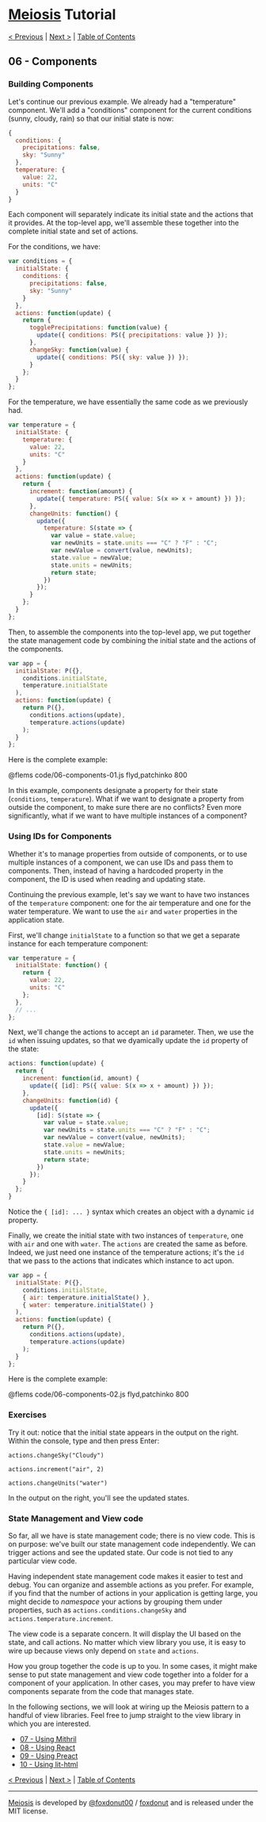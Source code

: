 # [Meiosis](https://meiosis.js.org) Tutorial

[< Previous](05-meiosis-with-patchinko.html) |
[Next >](07-using-mithril.html) |
[Table of Contents](toc.html)

## 06 - Components

### Building Components

Let's continue our previous example. We already had a "temperature" component. We'll add a
"conditions" component for the current conditions (sunny, cloudy, rain) so that our initial
state is now:

```js
{
  conditions: {
    precipitations: false,
    sky: "Sunny"
  },
  temperature: {
    value: 22,
    units: "C"
  }
}
```

Each component will separately indicate its initial state and the actions that it provides.
At the top-level app, we'll assemble these together into the complete initial state and set
of actions.

For the conditions, we have:

```js
var conditions = {
  initialState: {
    conditions: {
      precipitations: false,
      sky: "Sunny"
    }
  },
  actions: function(update) {
    return {
      togglePrecipitations: function(value) {
        update({ conditions: PS({ precipitations: value }) });
      },
      changeSky: function(value) {
        update({ conditions: PS({ sky: value }) });
      }
    };
  }
};
```

For the temperature, we have essentially the same code as we previously had.

```js
var temperature = {
  initialState: {
    temperature: {
      value: 22,
      units: "C"
    }
  },
  actions: function(update) {
    return {
      increment: function(amount) {
        update({ temperature: PS({ value: S(x => x + amount) }) });
      },
      changeUnits: function() {
        update({
          temperature: S(state => {
            var value = state.value;
            var newUnits = state.units === "C" ? "F" : "C";
            var newValue = convert(value, newUnits);
            state.value = newValue;
            state.units = newUnits;
            return state;
          })
        });
      }
    };
  }
};
```

Then, to assemble the components into the top-level app, we put together the state management
code by combining the initial state and the actions of the components.

```js
var app = {
  initialState: P({},
    conditions.initialState,
    temperature.initialState
  ),
  actions: function(update) {
    return P({},
      conditions.actions(update),
      temperature.actions(update)
    );
  }
};
```

Here is the complete example:

@flems code/06-components-01.js flyd,patchinko 800

In this example, components designate a property for their state (`conditions`, `temperature`).
What if we want to designate a property from outside the component, to make sure there are no
conflicts? Even more significantly, what if we want to have multiple instances of a component?

### Using IDs for Components

Whether it's to manage properties from outside of components, or to use multiple instances of
a component, we can use IDs and pass them to components. Then, instead of having a hardcoded
property in the component, the ID is used when reading and updating state.

Continuing the previous example, let's say we want to have two instances of the `temperature`
component: one for the air temperature and one for the water temperature. We want to use the
`air` and `water` properties in the application state.

First, we'll change `initialState` to a function so that we get a separate instance for
each temperature component:

```js
var temperature = {
  initialState: function() {
    return {
      value: 22,
      units: "C"
    };
  },
  // ...
};
```

Next, we'll change the actions to accept an `id` parameter. Then, we use the `id` when issuing
updates, so that we dyamically update the `id` property of the state:

```js
actions: function(update) {
  return {
    increment: function(id, amount) {
      update({ [id]: PS({ value: S(x => x + amount) }) });
    },
    changeUnits: function(id) {
      update({
        [id]: S(state => {
          var value = state.value;
          var newUnits = state.units === "C" ? "F" : "C";
          var newValue = convert(value, newUnits);
          state.value = newValue;
          state.units = newUnits;
          return state;
        })
      });
    }
  };
}
```

Notice the `{ [id]: ... }` syntax which creates an object with a dynamic `id` property.

Finally, we create the initial state with two instances of `temperature`, one with `air`
and one with `water`. The `actions` are created the same as before. Indeed, we just need
one instance of the temperature actions; it's the `id` that we pass to the actions that
indicates which instance to act upon.

```js
var app = {
  initialState: P({},
    conditions.initialState,
    { air: temperature.initialState() },
    { water: temperature.initialState() }
  ),
  actions: function(update) {
    return P({},
      conditions.actions(update),
      temperature.actions(update)
    );
  }
};
```

Here is the complete example:

@flems code/06-components-02.js flyd,patchinko 800

### Exercises

Try it out: notice that the initial state appears in the output on the right. Within the console,
type and then press Enter:

`actions.changeSky("Cloudy")`

`actions.increment("air", 2)`

`actions.changeUnits("water")`

In the output on the right, you'll see the updated states.

### State Management and View code

So far, all we have is state management code; there is no view code. This is on purpose:
we've built our state management code independently. We can trigger actions and see the
updated state. Our code is not tied to any particular view code.

Having independent state management code makes it easier to test and debug. You can organize
and assemble actions as you prefer. For example, if you find that the number of actions in
your application is getting large, you might decide to _namespace_ your actions by grouping
them under properties, such as `actions.conditions.changeSky` and
`actions.temperature.increment`.

The view code is a separate concern. It will display the UI based on the state, and call
actions. No matter which view library you use, it is easy to wire up because views only
depend on `state` and `actions`.

How you group together the code is up to you. In some cases, it might make sense to put state
management and view code together into a folder for a component of your application. In other
cases, you may prefer to have view components separate from the code that manages state.

In the following sections, we will look at wiring up the Meiosis pattern to a handful of
view libraries. Feel free to jump straight to the view library in which you are interested.

- [07 - Using Mithril](07-using-mithril.html)
- [08 - Using React](08-using-react.html)
- [09 - Using Preact](09-using-preact.html)
- [10 - Using lit-html](10-using-lit-html.html)

[< Previous](05-meiosis-with-patchinko.html) |
[Next >](07-using-mithril.html) |
[Table of Contents](toc.html)

-----

[Meiosis](https://meiosis.js.org) is developed by [@foxdonut00](http://twitter.com/foxdonut00) / [foxdonut](https://github.com/foxdonut) and is released under the MIT license.
